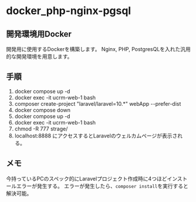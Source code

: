 # docker_php-nginx-pgsql

## 開発環境用Docker

開発用に使用するDockerを構築します。
Nginx, PHP, PostgresQLを入れた汎用的な開発環境を用意します。

## 手順

1. docker compose up -d
2. docker exec -it ucrm-web-1 bash
3. composer create-project "laravel/laravel=10.*" webApp --prefer-dist
4. docker compose down
5. docker compose up -d
6. docker exec -it ucrm-web-1 bash
7. chmod -R 777 strage/
8. localhost:8888 にアクセスするとLaravelのウェルカムページが表示される。

## メモ

今持っているPCのスペック的にLaravelプロジェクト作成時に4つほどインストールエラーが発生する。
エラーが発生したら、`composer install`を実行すると解決可能。
